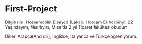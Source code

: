 # First-Project
Bilgilerim:
Hossameldin Elsayed (Lakab: Hossam El-Şerbiny).
22 Yaşındayım,
Mısırlıyım,
Mısır'da 2 yıl Ticaret fakültesi okudum.

Diller:
Arapça(And dili), İnglizce, İtalyanca ve Türkçe öğreniyorum.
